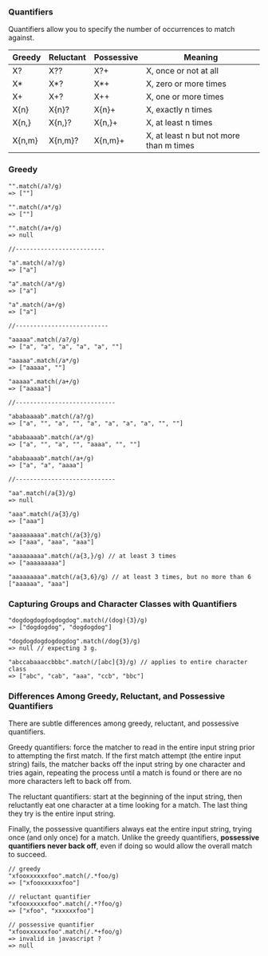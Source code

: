 ### Quantifiers

Quantifiers allow you to specify the number of occurrences to match against. 

|Greedy	| Reluctant	| Possessive | Meaning|
|-------|-----------|------------|--------|
|X?	| X??	| X?+	| X, once or not at all|
|X*	| X*?	| X*+	| X, zero or more times|
|X+	| X+?	| X++	| X, one or more times|
|X{n}	| X{n}?	| X{n}+	| X, exactly n times|
|X{n,}	| X{n,}?	| X{n,}+	| X, at least n times|
|X{n,m}	| X{n,m}?	| X{n,m}+	| X, at least n but not more than m times |

### Greedy
``` 
"".match(/a?/g)
=> [""]

"".match(/a*/g)
=> [""]

"".match(/a+/g)
=> null

//-------------------------

"a".match(/a?/g)
=> ["a"]

"a".match(/a*/g)
=> ["a"]

"a".match(/a+/g)
=> ["a"]

//--------------------------

"aaaaa".match(/a?/g)
=> ["a", "a", "a", "a", "a", ""]

"aaaaa".match(/a*/g)
=> ["aaaaa", ""]

"aaaaa".match(/a+/g)
=> ["aaaaa"]

//----------------------------

"ababaaaab".match(/a?/g)
=> ["a", "", "a", "", "a", "a", "a", "a", "", ""]

"ababaaaab".match(/a*/g)
=> ["a", "", "a", "", "aaaa", "", ""]

"ababaaaab".match(/a+/g)
=> ["a", "a", "aaaa"]

//----------------------------

"aa".match(/a{3}/g)
=> null

"aaa".match(/a{3}/g)
=> ["aaa"]

"aaaaaaaaa".match(/a{3}/g)
=> ["aaa", "aaa", "aaa"]

"aaaaaaaaa".match(/a{3,}/g) // at least 3 times
=> ["aaaaaaaaa"]

"aaaaaaaaa".match(/a{3,6}/g) // at least 3 times, but no more than 6
["aaaaaa", "aaa"]
```

### Capturing Groups and Character Classes with Quantifiers

```
"dogdogdogdogdogdog".match(/(dog){3}/g)
=> ["dogdogdog", "dogdogdog"]

"dogdogdogdogdogdog".match(/dog{3}/g)
=> null // expecting 3 g.

"abccabaaaccbbbc".match(/[abc]{3}/g) // applies to entire character class
=> ["abc", "cab", "aaa", "ccb", "bbc"]

```


### Differences Among Greedy, Reluctant, and Possessive Quantifiers

There are subtle differences among greedy, reluctant, and possessive quantifiers.

Greedy quantifiers: force the matcher to read in the entire input string prior to attempting the first match. If the first match attempt (the entire input string) fails, the matcher backs off the input string by one character and tries again, repeating the process until a match is found or there are no more characters left to back off from.

The reluctant quantifiers: start at the beginning of the input string, then reluctantly eat one character at a time looking for a match. The last thing they try is the entire input string.

Finally, the possessive quantifiers always eat the entire input string, trying once (and only once) for a match. Unlike the greedy quantifiers, __possessive quantifiers never back off__, even if doing so would allow the overall match to succeed.

```
// greedy
"xfooxxxxxxfoo".match(/.*foo/g)
=> ["xfooxxxxxxfoo"]
 
// reluctant quantifier
"xfooxxxxxxfoo".match(/.*?foo/g)
=> ["xfoo", "xxxxxxfoo"]

// possessive quantifier
"xfooxxxxxxfoo".match(/.*+foo/g)
=> invalid in javascript ?
=> null
```


